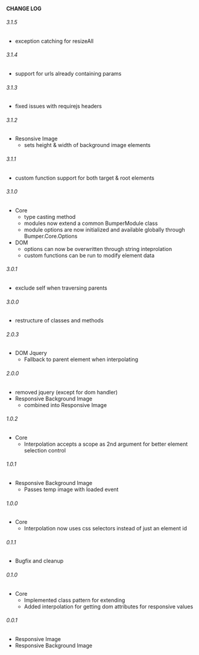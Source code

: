 #### CHANGE LOG
###### 3.1.5
* exception catching for resizeAll

###### 3.1.4
* support for urls already containing params

###### 3.1.3
* fixed issues with requirejs headers

###### 3.1.2
* Resonsive Image
  * sets height & width of background image elements

###### 3.1.1
* custom function support for both target & root elements

###### 3.1.0
* Core
  * type casting method
  * modules now extend a common BumperModule class
  * module options are now initialized and available globally through Bumper.Core.Options
* DOM
  * options can now be overwritten through string inteprolation
  * custom functions can be run to modify element data

###### 3.0.1
* exclude self when traversing parents

###### 3.0.0
* restructure of classes and methods

###### 2.0.3
* DOM Jquery
  * Fallback to parent element when interpolating

###### 2.0.0
* removed jquery (except for dom handler)
* Responsive Background Image
  * combined into Responsive Image

###### 1.0.2
* Core
  * Interpolation accepts a scope as 2nd argument for better element selection control

###### 1.0.1
* Responsive Background Image
  * Passes temp image with loaded event

###### 1.0.0
* Core
  * Interpolation now uses css selectors instead of just an element id

###### 0.1.1
* Bugfix and cleanup

###### 0.1.0
* Core
  * Implemented class pattern for extending
  * Added interpolation for getting dom attributes for responsive values

###### 0.0.1
* Responsive Image
* Responsive Background Image
